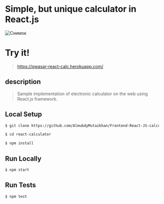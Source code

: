 # Simple, but unique calculator in React.js
![Снимок](https://user-images.githubusercontent.com/71497569/128911090-cc103120-d1e4-40c9-b277-36f7588db48b.PNG)

# Try it!
> https://qwasar-react-calc.herokuapp.com/

## description
> Sample implementation of electronic calculator on the web using React.js framework.

 
## Local Setup

```sh
$ git clone https://github.com/AlmubdyMutaikhan/Frontend-React-JS-calculator.git
```

```sh
$ cd react-calculator
```

```sh
$ npm install
```

## Run Locally

```sh
$ npm start
```

## Run Tests

```sh
$ npm test
```

